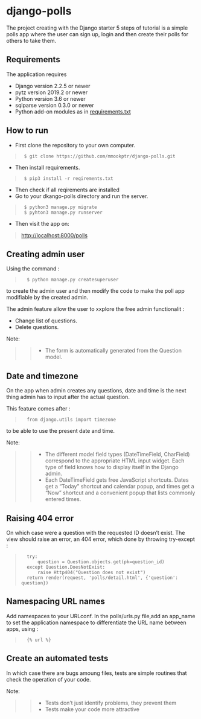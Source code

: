# django-polls


The project creating with the Django starter 5 steps of tutorial is a simple polls app where the user can sign up, login and then create their polls for others to take them. 


 ## Requirements

 The application requires
* Django version 2.2.5 or newer
* pytz version 2019.2 or newer
* Python version 3.6 or newer
* sqlparse version 0.3.0 or newer
 * Python add-on modules as in [requirements.txt](requirements.txt)

 ## How to run
 * First clone the repository to your own computer. 
 >      $ git clone https://github.com/mmookptr/django-polls.git
 * Then install requirements.
 >      $ pip3 install -r reqirements.txt
 * Then check if all reqirements are installed
 * Go to your dkango-polls directory and run the server.
 >      $ python3 manage.py migrate
 >      $ pyhton3 manage.py runserver 
 * Then visit the app on: 
 > [http://localhost:8000/polls](http://localhost:8000/polls)

## Creating admin user

Using the command :
>       $ python manage.py createsuperuser

to create the admin user and then modify the code to  make the poll app modifiable by the created admin.

The admin feature allow the user to xxplore the free admin functionalit :
* Change list of questions.
* Delete questions.

Note:
>> * The form is automatically generated from the Question model.



## Date and timezone
On the app when admin creates any questions, date and time is the next thing admin has to input after the actual question.

This feature comes after :
>       from django.utils import timezone

to be able to use the present date and time.

Note:

>>* The different model field types (DateTimeField, CharField) correspond to the appropriate HTML input widget. Each type of field knows how to display itself in the Django admin.
>> * Each DateTimeField gets free JavaScript shortcuts. Dates get a “Today” shortcut and calendar popup, and times get a “Now” shortcut and a convenient popup that lists commonly entered times.

## Raising 404 error
On which case were a question with the requested ID doesn’t exist. The view should raise an error, an 404 error, which done by throwing try-except :
>       try:
>           question = Question.objects.get(pk=question_id)
>       except Question.DoesNotExist:
>           raise Http404("Question does not exist")
>       return render(request, 'polls/detail.html', {'question': question})

## Namespacing URL names
Add namespaces to your URLconf. In the polls/urls.py file,add an app_name to set the application namespace to differentiate the URL name between apps, using :

>       {% url %}

## Create an automated tests
In which case there are bugs amoung files, tests are simple routines that check the operation of your code. 

Note:
>> * Tests don’t just identify problems, they prevent them
>>* Tests make your code more attractive





